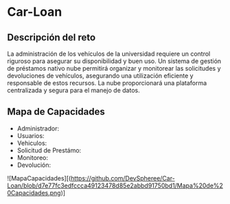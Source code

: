 # Car-Loan
## Descripción del reto

La administración de los vehículos de la universidad requiere un control riguroso para asegurar su disponibilidad y buen uso. Un sistema de gestión de préstamos nativo nube permitirá organizar y monitorear las solicitudes y devoluciones de vehículos, asegurando una utilización eficiente y responsable de estos recursos. La nube proporcionará una plataforma centralizada y segura para el manejo de datos.

## Mapa de Capacidades
- Administrador:
- Usuarios:
- Vehiculos:
- Solicitud de Prestámo:
- Monitoreo:
- Devolución:

![MapaCapacidades][(https://github.com/DevSpheree/Car-Loan/blob/d7e77fc3edfccca49123478d85e2abbd91750bd1/Mapa%20de%20Capacidades.png)]



